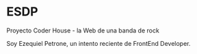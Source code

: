 # ESDP
Proyecto Coder House - la Web de una banda de rock

Soy Ezequiel Petrone, un intento reciente de FrontEnd Developer.


